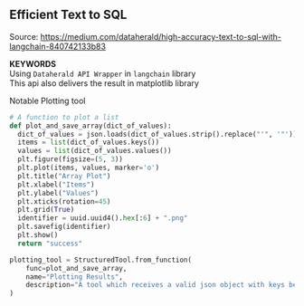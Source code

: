 ## Efficient Text to SQL
Source: https://medium.com/dataherald/high-accuracy-text-to-sql-with-langchain-840742133b83

<b>KEYWORDS</b> </br>
Using `Dataherald API Wrapper` in `langchain` library
</br>
This api also delivers the result in matplotlib library

Notable Plotting tool
```python
# A function to plot a list
def plot_and_save_array(dict_of_values):
  dict_of_values = json.loads(dict_of_values.strip().replace("'", '"'))
  items = list(dict_of_values.keys())
  values = list(dict_of_values.values())
  plt.figure(figsize=(5, 3))
  plt.plot(items, values, marker='o')
  plt.title("Array Plot")
  plt.xlabel("Items")
  plt.ylabel("Values")
  plt.xticks(rotation=45)
  plt.grid(True)
  identifier = uuid.uuid4().hex[:6] + ".png"
  plt.savefig(identifier)
  plt.show()
  return "success"

plotting_tool = StructuredTool.from_function(
    func=plot_and_save_array,
    name="Plotting Results",
    description="A tool which receives a valid json object with keys being the x axes values and for each key we should have a single value",
)
```
